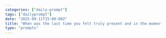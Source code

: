 ```yaml
---
categories: ["daily-prompt"]
tags: ["dailyprompt"]
date: "2025-09-11T15:00:00Z"
title: "When was the last time you felt truly present and in the moment?"
type: "prompts"
---
```

